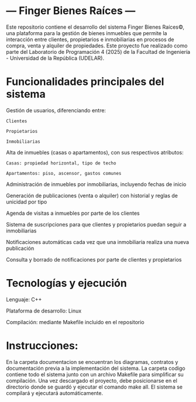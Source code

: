  — Finger Bienes Raíces — 
=
Este repositorio contiene el desarrollo del sistema Finger Bienes Raíces©, una plataforma para la gestión de bienes inmuebles que permite la interacción entre clientes, propietarios e inmobiliarias en procesos de compra, venta y alquiler de propiedades.
Este proyecto fue realizado como parte del Laboratorio de Programación 4 (2025) de la Facultad de Ingeniería - Universidad de la República (UDELAR).

Funcionalidades principales del sistema
=
  Gestión de usuarios, diferenciando entre:

    Clientes

    Propietarios

    Inmobiliarias

  Alta de inmuebles (casas o apartamentos), con sus respectivos atributos:

    Casas: propiedad horizontal, tipo de techo

    Apartamentos: piso, ascensor, gastos comunes

  Administración de inmuebles por inmobiliarias, incluyendo fechas de inicio

  Generación de publicaciones (venta o alquiler) con historial y reglas de unicidad por tipo

  Agenda de visitas a inmuebles por parte de los clientes

  Sistema de suscripciones para que clientes y propietarios puedan seguir a inmobiliarias

  Notificaciones automáticas cada vez que una inmobiliaria realiza una nueva publicación

  Consulta y borrado de notificaciones por parte de clientes y propietarios

Tecnologías y ejecución
=

  Lenguaje: C++
  
  Plataforma de desarrollo: Linux
  
  Compilación: mediante Makefile incluido en el repositorio

Instrucciones:
=
En la carpeta documentacion se encuentran los diagramas, contratos y documentación previa a la implementación del sistema.
La carpeta codigo contiene todo el sistema junto con un archivo Makefile para simplificar su compilación.
Una vez descargado el proyecto, debe posicionarse en el directorio donde se guardó y ejecutar el comando make all. El sistema se compilará y ejecutará automáticamente.
